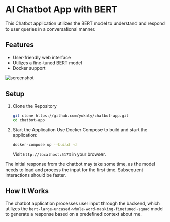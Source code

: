 # AI Chatbot App with BERT

This Chatbot application utilizes the BERT model to understand and respond to user queries in a conversational manner.

## Features

- User-friendly web interface
- Utilizes a fine-tuned BERT model
- Docker support

![screenshot](https://github.com/yukaty/chatbot-app/assets/254470/57950aca-39e7-4d76-9742-e426e47187c0)


## Setup

1. Clone the Repository
   ```bash
   git clone https://github.com/yukaty/chatbot-app.git
   cd chatbot-app
   ```

2. Start the Application
   Use Docker Compose to build and start the application:

    ```bash
    docker-compose up --build -d
    ```

   Visit `http://localhost:5173` in your browser.

The initial response from the chatbot may take some time, as the model needs to load and process the input for the first time. Subsequent interactions should be faster.

## How It Works

The chatbot application processes user input through the backend, which utilizes the `bert-large-uncased-whole-word-masking-finetuned-squad` model to generate a response based on a predefined context about me.

